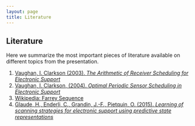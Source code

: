 ```yaml
---
layout: page
title: Literature
---
```


## Literature

Here we summarize the most important pieces of literature available on different topics from the presentation.

1. [Vaughan, I. Clarkson (2003). *The Arithmetic of Receiver Scheduling for Electronic Support*](https://staff.itee.uq.edu.au/vaughan/Publications/arithmetic-es.pdf)
2. [Vaughan, I. Clarkson, (2004). *Optimal Periodic Sensor Scheduling in Electronic Support*](https://staff.itee.uq.edu.au/vaughan/Publications/dasp-04a.pdf)
3. [Wikipedia: Farrey Sequence](https://en.wikipedia.org/wiki/Farey_sequence)
4. [Glaude, H., Enderli, C., Grandin, J.-F., Pietquin, O. (2015). *Learning of scanning strategies for electronic support using predictive state representations*](https://hal.inria.fr/hal-01225807)